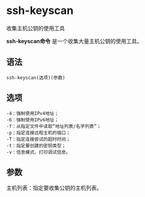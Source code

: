 ssh-keyscan
===

收集主机公钥的使用工具


**ssh-keyscan命令** 是一个收集大量主机公钥的使用工具。

##  语法

```
ssh-keyscan(选项)(参数)
```

##  选项

```
-4：强制使用IPv4地址；
-6：强制使用IPv6地址；
-f：从指定文件中读取“地址列表/名字列表”；
-p：指定连接远程主机的端口；
-T：指定连接尝试的超时时间；
-t：指定要创建的密钥类型；
-v：信息模式，打印调试信息。
```

##  参数

主机列表：指定要收集公钥的主机列表。


